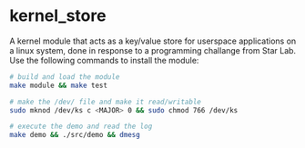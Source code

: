 # kernel_store

A kernel module that acts as a key/value store for userspace applications on a linux system, done in response to a programming challange from Star Lab. Use the following commands to install the module:

```bash
# build and load the module
make module && make test
```

```bash
# make the /dev/ file and make it read/writable
sudo mknod /dev/ks c <MAJOR> 0 && sudo chmod 766 /dev/ks
```

```bash
# execute the demo and read the log
make demo && ./src/demo && dmesg
```
